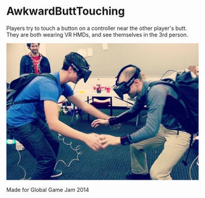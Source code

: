# AwkwardButtTouching
Players try to touch a button on a controller near the other player's butt. They are both wearing VR HMDs, and see themselves in the 3rd person.

![](abt.jpg)

Made for Global Game Jam 2014
